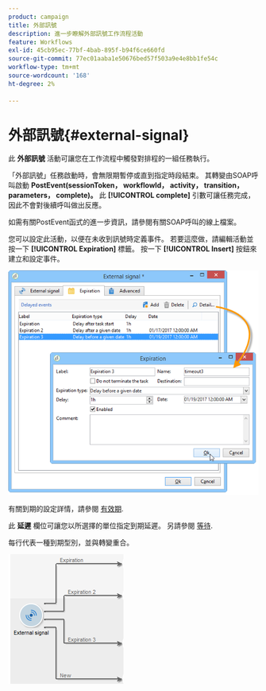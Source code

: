 ```yaml
---
product: campaign
title: 外部訊號
description: 進一步瞭解外部訊號工作流程活動
feature: Workflows
exl-id: 45cb95ec-77bf-4bab-895f-b94f6ce660fd
source-git-commit: 77ec01aaba1e50676bed57f503a9e4e8bb1fe54c
workflow-type: tm+mt
source-wordcount: '168'
ht-degree: 2%

---
```


# 外部訊號{#external-signal}



此 **外部訊號** 活動可讓您在工作流程中觸發對排程的一組任務執行。

「外部訊號」任務啟動時，會無限期暫停或直到指定時段結束。 其轉變由SOAP呼叫啟動 **PostEvent(sessionToken， workflowId， activity， transition， parameters， complete)。** 此 **[!UICONTROL complete]** 引數可讓任務完成，因此不會對後續呼叫做出反應。

如需有關PostEvent函式的進一步資訊，請參閱有關SOAP呼叫的線上檔案。

您可以設定此活動，以便在未收到訊號時定義事件。 若要這麼做，請編輯活動並按一下 **[!UICONTROL Expiration]** 標籤。 按一下 **[!UICONTROL Insert]** 按鈕來建立和設定事件。

![](assets/edit_signal.png)

有關到期的設定詳情，請參閱 [有效期](define-approvals.md).

此 **延遲** 欄位可讓您以所選擇的單位指定到期延遲。 另請參閱 [等待](wait.md).

每行代表一種到期型別，並與轉變重合。

![](assets/external_sign_diag.png)
